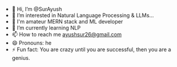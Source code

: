 - 👋 Hi, I’m @SurAyush
- 👀 I’m interested in Natural Language Processing & LLMs...
- 🌱 I'm amateur MERN stack and ML developer
- 🌱 I’m currently learning NLP
- 📫 How to reach me ayushsur26@gmail.com
- 😄 Pronouns: he 
- ⚡ Fun fact: You are crazy until you are successful, then you are a genius.

<!---
SurAyush/SurAyush is a ✨ special ✨ repository because its `README.md` (this file) appears on your GitHub profile.
You can click the Preview link to take a look at your changes.
--->

